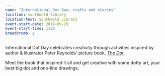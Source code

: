 ```yaml
---
name: "International Dot Day: crafts and stories"
location: southwold-library
location-text: Southwold Library
event-start-date: 2019-09-29
event-start-time: 1130
breadcrumb: y
---
```


International Dot Day celebrates creativity through activities inspired by author & illustrator Peter Reynolds' picture book, [<cite>The Dot</cite>](https://suffolk.spydus.co.uk/cgi-bin/spydus.exe/ENQ/OPAC/BIBENQ?BRN=374719).

Meet the book that inspired it all and get creative with some dotty art, your best big dot and one-line drawings.
